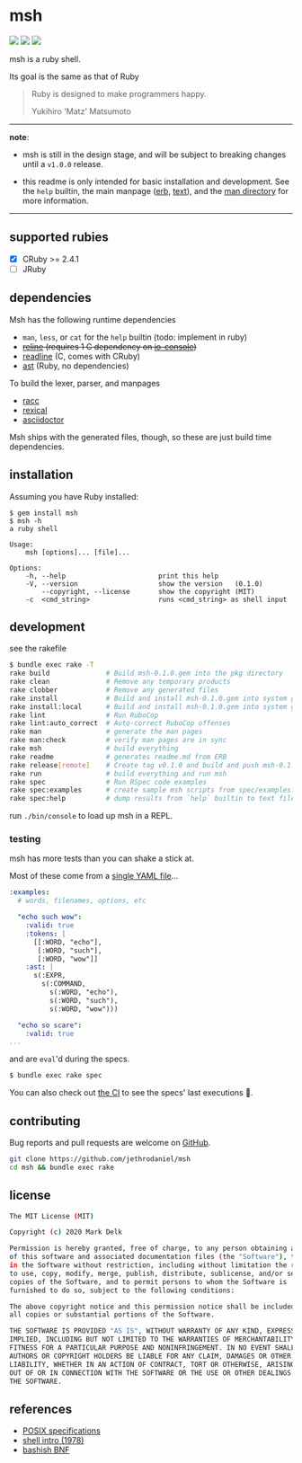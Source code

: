 # msh

![](https://github.com/jethrodaniel/msh/workflows/ci/badge.svg)
![](https://img.shields.io/github/license/jethrodaniel/msh.svg)
![](https://img.shields.io/github/stars/jethrodaniel/msh?style=social)

msh is a ruby shell.

Its goal is the same as that of Ruby

> Ruby is designed to make programmers happy.
>
> Yukihiro 'Matz' Matsumoto

---

**note**:

- msh is still in the design stage, and will be subject to breaking changes until a `v1.0.0` release.

- this readme is only intended for basic installation and development. See the `help` builtin, the main manpage ([erb](man/msh.1.adoc.erb), [text](spec/fixtures/help/msh.txt)), and the [man directory](./man) for more information.

---

## supported rubies

- [x] CRuby >= 2.4.1
- [ ] JRuby

## dependencies

Msh has the following runtime dependencies

- `man`, `less`, or `cat` for the `help` builtin (todo: implement in ruby)
- ~~[reline](https://github.com/ruby/reline) (requires 1 C dependency on [io-console](https://github.com/ruby/io-console))~~
- [readline](https://github.com/ruby/readline-ext/) (C, comes with CRuby)
- [ast](https://github.com/whitequark/ast/) (Ruby, no dependencies)

To build the lexer, parser, and manpages

- [racc](https://github.com/ruby/racc)
- [rexical](https://github.com/tenderlove/rexical)
- [asciidoctor](https://github.com/asciidoctor/asciidoctor)

Msh ships with the generated files, though, so these are just build time dependencies.

## installation

Assuming you have Ruby installed:

```
$ gem install msh
$ msh -h
a ruby shell

Usage:
    msh [options]... [file]...

Options:
    -h, --help                       print this help
    -V, --version                    show the version   (0.1.0)
        --copyright, --license       show the copyright (MIT)
    -c  <cmd_string>                 runs <cmd_string> as shell input
```

## development

see the rakefile

```sh
$ bundle exec rake -T
rake build              # Build msh-0.1.0.gem into the pkg directory
rake clean              # Remove any temporary products
rake clobber            # Remove any generated files
rake install            # Build and install msh-0.1.0.gem into system gems
rake install:local      # Build and install msh-0.1.0.gem into system gems without network access
rake lint               # Run RuboCop
rake lint:auto_correct  # Auto-correct RuboCop offenses
rake man                # generate the man pages
rake man:check          # verify man pages are in sync
rake msh                # build everything
rake readme             # generates readme.md from ERB
rake release[remote]    # Create tag v0.1.0 and build and push msh-0.1.0.gem to TODO: Set to 'https://rubygems.org'
rake run                # build everything and run msh
rake spec               # Run RSpec code examples
rake spec:examples      # create sample msh scripts from spec/examples.yaml
rake spec:help          # dump results from `help` builtin to text files for specs
```

run `./bin/console` to load up msh in a REPL.

### testing

msh has more tests than you can shake a stick at.

Most of these come from a [single YAML file](./spec/fixtures/examples.yml)...

```yml
:examples:
  # words, filenames, options, etc

  "echo such wow":
    :valid: true
    :tokens: |
      [[:WORD, "echo"],
       [:WORD, "such"],
       [:WORD, "wow"]]
    :ast: |
      s(:EXPR,
        s(:COMMAND,
          s(:WORD, "echo"),
          s(:WORD, "such"),
          s(:WORD, "wow")))

  "echo so scare":
    :valid: true
...
```

and are `eval`'d during the specs.

```sh
$ bundle exec rake spec
```

You can also check out [the CI](https://github.com/jethrodaniel/msh/actions/) to see the specs' last executions 🔪.

## contributing

Bug reports and pull requests are welcome on [GitHub](https://github.com/jethrodaniel/msh).

```sh
git clone https://github.com/jethrodaniel/msh
cd msh && bundle exec rake
```

## license

```sh
The MIT License (MIT)

Copyright (c) 2020 Mark Delk

Permission is hereby granted, free of charge, to any person obtaining a copy
of this software and associated documentation files (the "Software"), to deal
in the Software without restriction, including without limitation the rights
to use, copy, modify, merge, publish, distribute, sublicense, and/or sell
copies of the Software, and to permit persons to whom the Software is
furnished to do so, subject to the following conditions:

The above copyright notice and this permission notice shall be included in
all copies or substantial portions of the Software.

THE SOFTWARE IS PROVIDED "AS IS", WITHOUT WARRANTY OF ANY KIND, EXPRESS OR
IMPLIED, INCLUDING BUT NOT LIMITED TO THE WARRANTIES OF MERCHANTABILITY,
FITNESS FOR A PARTICULAR PURPOSE AND NONINFRINGEMENT. IN NO EVENT SHALL THE
AUTHORS OR COPYRIGHT HOLDERS BE LIABLE FOR ANY CLAIM, DAMAGES OR OTHER
LIABILITY, WHETHER IN AN ACTION OF CONTRACT, TORT OR OTHERWISE, ARISING FROM,
OUT OF OR IN CONNECTION WITH THE SOFTWARE OR THE USE OR OTHER DEALINGS IN
THE SOFTWARE.
```

## references

- [POSIX specifications](https://pubs.opengroup.org/onlinepubs/9699919799/)
- [shell intro (1978)](https://web.archive.org/web/20170207130846/http://porkmail.org/era/unix/shell.html)
- [bashish BNF](https://github.com/jalanb/jab/blob/master/src/bash/bash.bnf)
